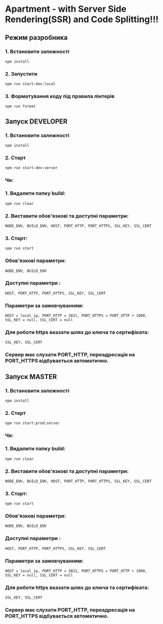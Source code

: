 ﻿# Apartment - with Server Side Rendering(SSR) and Code Splitting!!!
## Режим разробника
### 1. Встановити залежності 
```
npm install
```
### 2. Запустити 
```
npm run start:dev:local
```

### 3. Форматування коду під правила лінтерів
```
npm run format
```

## Запуск DEVELOPER

### 1. Встановити залежності

```
npm install
```

### 2. Старт

```
npm run start:dev:server
```

### Чи:

### 1. Видалити папку build:

```
npm run clear
```
### 2. Виставити обов'язкові та доступні параметри:
```
NODE_ENV, BUILD_ENV, HOST, PORT_HTTP, PORT_HTTPS, SSL_KEY, SSL_CERT
```

### 3. Старт:
```
npm run start
```

### Обов'язкові параметри:
```
NODE_ENV, BUILD_ENV
```

### Доступні параметри :
```
HOST, PORT_HTTP, PORT_HTTPS, SSL_KEY, SSL_CERT
```

### Параметри за замовчуванням:
```
HOST = local ip, PORT_HTTP = 3021, PORT_HTTPS = PORT_HTTP + 1000, SSL_KEY = null, SSL_CERT = null
```

### Для роботи https вказати шлях до ключа та сертифіката:
```
SSL_KEY, SSL_CERT
```

### Сервер має слухати PORT_HTTP, переадресація на PORT_HTTPS відбувається автоматично.

## Запуск MASTER

### 1. Встановити залежності

```
npm install
```

### 2. Старт

```
npm run start:prod:server
```

### Чи:

### 1. Видалити папку build:

```
npm run clear
```
### 2. Виставити обов'язкові та доступні параметри:
```
NODE_ENV, BUILD_ENV, HOST, PORT_HTTP, PORT_HTTPS, SSL_KEY, SSL_CERT
```

### 3. Старт:
```
npm run start
```

### Обов'язкові параметри:
```
NODE_ENV, BUILD_ENV
```

### Доступні параметри :
```
HOST, PORT_HTTP, PORT_HTTPS, SSL_KEY, SSL_CERT
```

### Параметри за замовчуванням:
```
HOST = local ip, PORT_HTTP = 3021, PORT_HTTPS = PORT_HTTP + 1000, SSL_KEY = null, SSL_CERT = null
```

### Для роботи https вказати шлях до ключа та сертифіката:
```
SSL_KEY, SSL_CERT
```

### Сервер має слухати PORT_HTTP, переадресація на PORT_HTTPS відбувається автоматично.
